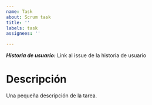 ```yaml
---
name: Task
about: Scrum task
title: ''
labels: task
assignees: ''

---
```


***Historia de usuario:*** Link al issue de la historia de usuario

# Descripción
Una pequeña descripción de la tarea.
